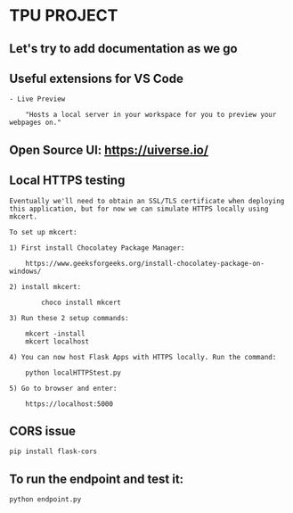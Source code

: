 # TPU PROJECT

## Let's try to add documentation as we go

## Useful extensions for VS Code
    - Live Preview

        "Hosts a local server in your workspace for you to preview your webpages on."

## Open Source UI: https://uiverse.io/

## Local HTTPS testing
    Eventually we'll need to obtain an SSL/TLS certificate when deploying this application, but for now we can simulate HTTPS locally using mkcert.

    To set up mkcert:

    1) First install Chocolatey Package Manager:

        https://www.geeksforgeeks.org/install-chocolatey-package-on-windows/

    2) install mkcert:

            choco install mkcert

    3) Run these 2 setup commands:

        mkcert -install
        mkcert localhost

    4) You can now host Flask Apps with HTTPS locally. Run the command:

        python localHTTPStest.py

    5) Go to browser and enter:

        https://localhost:5000


## CORS issue
    pip install flask-cors

## To run the endpoint and test it:
    python endpoint.py
